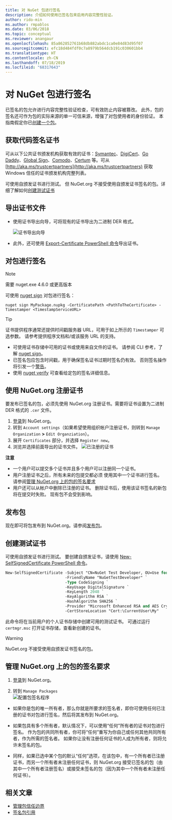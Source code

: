 ```yaml
---
title: 对 NuGet 包进行签名
description: 介绍如何使用已签名包来启用内容完整性验证。
author: rido-min
ms.author: rmpablos
ms.date: 03/06/2018
ms.topic: conceptual
ms.reviewer: anangaur
ms.openlocfilehash: 85a862852761b68db882abdc1ca0e84d83d95f07
ms.sourcegitcommit: efc18d484fdf0c7a8979b564dcb191c030601bb4
ms.translationtype: HT
ms.contentlocale: zh-CN
ms.lasthandoff: 07/18/2019
ms.locfileid: "68317643"
---
```

# <a name="signing-nuget-packages"></a>对 NuGet 包进行签名

已签名的包允许进行内容完整性验证检查，可有效防止内容被篡改。 此外，包的签名还可作为包的实际来源的单一可信来源，增强了对包使用者的身份验证。 本指南假定你已[创建一个包](creating-a-package.md)。

## <a name="get-a-code-signing-certificate"></a>获取代码签名证书

可从以下公共证书颁发机构获取有效的证书：[Symantec](https://trustcenter.websecurity.symantec.com/process/trust/productOptions?productType=SoftwareValidationClass3)、[DigiCert](https://www.digicert.com/code-signing/)、[Go Daddy](https://www.godaddy.com/web-security/code-signing-certificate)、[Global Sign](https://www.globalsign.com/en/code-signing-certificate/)、[Comodo](https://www.comodo.com/e-commerce/code-signing/code-signing-certificate.php)、[Certum](https://www.certum.eu/certum/cert,offer_en_open_source_cs.xml) 等。可从 [http://aka.ms/trustcertpartners](http://aka.ms/trustcertpartners) 获取 Windows 信任的证书颁发机构完整列表。

可使用自颁发证书进行测试。 但 NuGet.org 不接受使用自颁发证书签名的包。详细了解如何[创建测试证书](#create-a-test-certificate)

## <a name="export-the-certificate-file"></a>导出证书文件

* 使用证书导出向导，可将现有的证书导出为二进制 DER 格式。

  ![证书导出向导](../reference/media/CertificateExportWizard.png)

* 此外，还可使用 [Export-Certificate PowerShell 命令](/powershell/module/pkiclient/export-certificate)导出证书。

## <a name="sign-the-package"></a>对包进行签名

> [!note]
> 需要 nuget.exe 4.6.0 或更高版本

可使用 [nuget sign](../reference/cli-reference/cli-ref-sign.md) 对包进行签名：

```cli
nuget sign MyPackage.nupkg -CertificatePath <PathToTheCertificate> -Timestamper <TimestampServiceURL>
```

> [!Tip]
> 证书提供程序通常还提供时间戳服务器 URL，可用于如上所示的 `Timestamper` 可选参数。 请参考提供程序文档和/或该服务 URL 的支持。

* 可使用证书存储中可用的证书或使用来自文件的证书。 请参阅 CLI 参考，了解 [nuget sign](../reference/cli-reference/cli-ref-sign.md)。
* 已签名包应包含时间戳，用于确保签名证书过期时签名仍有效。 否则签名操作将引发一个[警告](../reference/errors-and-warnings/NU3002.md)。
* 使用 [nuget verify](../reference/cli-reference/cli-ref-verify.md) 可查看给定包的签名详细信息。

## <a name="register-the-certificate-on-nugetorg"></a>使用 NuGet.org 注册证书

要发布已签名的包，必须先使用 NuGet.org 注册证书。需要将证书设置为二进制 DER 格式的 `.cer` 文件。

1. [登录](https://www.nuget.org/users/account/LogOn?returnUrl=%2F)到 NuGet.org。
1. 转到 `Account settings`（如果希望使用组织帐户注册证书，则转到 `Manage Organization` **>** `Edit Organziation`）。
1. 展开 `Certificates` 部分，并选择 `Register new`。
1. 浏览并选择前面导出的证书文件。
  ![已注册的证书](../reference/media/registered-certs.png)

**注意**
* 一个用户可以提交多个证书并且多个用户可以注册同一个证书。
* 用户注册证书之后，所有未来的包提交都必须  使用其中一个证书进行签名。 请参阅[管理 NuGet.org 上的包的签名要求](#manage-signing-requirements-for-your-package-on-nugetorg)
* 用户还可以从帐户中删除已注册的证书。 删除证书后，使用该证书签名的新包将在提交时失败。 现有包不会受到影响。

## <a name="publish-the-package"></a>发布包

现在即可将包发布到 NuGet.org。请参阅[发布包](../nuget-org/Publish-a-package.md)。

## <a name="create-a-test-certificate"></a>创建测试证书

可使用自颁发证书进行测试。 要创建自颁发证书，请使用 [New-SelfSignedCertificate PowerShell 命令](/powershell/module/pkiclient/new-selfsignedcertificate)。

```ps
New-SelfSignedCertificate -Subject "CN=NuGet Test Developer, OU=Use for testing purposes ONLY" `
                          -FriendlyName "NuGetTestDeveloper" `
                          -Type CodeSigning `
                          -KeyUsage DigitalSignature `
                          -KeyLength 2048 `
                          -KeyAlgorithm RSA `
                          -HashAlgorithm SHA256 `
                          -Provider "Microsoft Enhanced RSA and AES Cryptographic Provider" `
                          -CertStoreLocation "Cert:\CurrentUser\My" 
```

此命令将在当前用户的个人证书存储中创建可用的测试证书。 可通过运行 `certmgr.msc` 打开证书存储，查看新创建的证书。

> [!Warning]
> NuGet.org 不接受使用自颁发证书签名的包。

## <a name="manage-signing-requirements-for-your-package-on-nugetorg"></a>管理 NuGet.org 上的包的签名要求
1. [登录](https://www.nuget.org/users/account/LogOn?returnUrl=%2F)到 NuGet.org。

1. 转到 `Manage Packages`  
   ![配置包签名程序](../reference/media/configure-package-signers.png)

* 如果你是包的唯一所有者，那么你就是所要求的签名者，即你可使用任何已注册的证书对包进行签名，然后将其发布到 NuGet.org。

* 如果包具有多个所有者，默认情况下，可以使用“任何”所有者的证书对包进行签名。 作为包的共同所有者，你可将“任何”重写为你自己或任何其他共同所有者，作为所需的签名者。 如果你让没有注册任何证书的人成为所有者，则将允许未签名的包。 

* 同样，如果已选中某个包的默认“任何”选项，在该包中，有一个所有者已注册证书，而另一个所有者未注册任何证书，则 NuGet.org 接受已签名的包（由其中一个所有者注册签名）或接受未签名的包（因为其中一个所有者未注册任何证书）。

## <a name="related-articles"></a>相关文章

- [管理包信任边界](../consume-packages/installing-signed-packages.md)
- [签名包引用](../reference/Signed-Packages-Reference.md)
